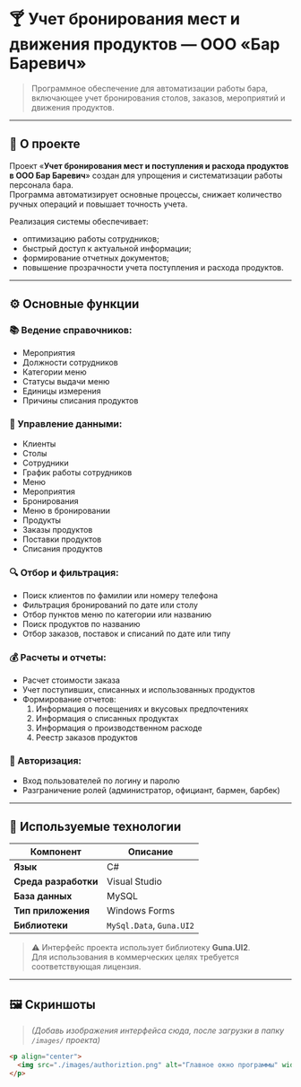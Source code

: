 # 🍸 Учет бронирования мест и движения продуктов — ООО «Бар Баревич»

> Программное обеспечение для автоматизации работы бара, включающее учет бронирования столов, заказов, мероприятий и движения продуктов.

---

## 📖 О проекте

Проект «**Учет бронирования мест и поступления и расхода продуктов в ООО Бар Баревич**» создан для упрощения и систематизации работы персонала бара.  
Программа автоматизирует основные процессы, снижает количество ручных операций и повышает точность учета.

Реализация системы обеспечивает:
- оптимизацию работы сотрудников;
- быстрый доступ к актуальной информации;
- формирование отчетных документов;
- повышение прозрачности учета поступления и расхода продуктов.

---

## ⚙️ Основные функции

### 📚 Ведение справочников:
- Мероприятия  
- Должности сотрудников  
- Категории меню  
- Статусы выдачи меню  
- Единицы измерения  
- Причины списания продуктов  

### 🧾 Управление данными:
- Клиенты  
- Столы  
- Сотрудники  
- График работы сотрудников  
- Меню  
- Мероприятия  
- Бронирования  
- Меню в бронировании  
- Продукты  
- Заказы продуктов  
- Поставки продуктов  
- Списания продуктов  

### 🔍 Отбор и фильтрация:
- Поиск клиентов по фамилии или номеру телефона  
- Фильтрация бронирований по дате или столу  
- Отбор пунктов меню по категории или названию  
- Поиск продуктов по названию  
- Отбор заказов, поставок и списаний по дате или типу  

### 💰 Расчеты и отчеты:
- Расчет стоимости заказа  
- Учет поступивших, списанных и использованных продуктов  
- Формирование отчетов:
  1. Информация о посещениях и вкусовых предпочтениях  
  2. Информация о списанных продуктах  
  3. Информация о производственном расходе  
  4. Реестр заказов продуктов  

### 🔐 Авторизация:
- Вход пользователей по логину и паролю  
- Разграничение ролей (администратор, официант, бармен, барбек)

---

## 🧩 Используемые технологии

| Компонент | Описание |
|------------|-----------|
| **Язык** | C# |
| **Среда разработки** | Visual Studio |
| **База данных** | MySQL |
| **Тип приложения** | Windows Forms |
| **Библиотеки** | `MySql.Data`, `Guna.UI2` |

> ⚠️ Интерфейс проекта использует библиотеку **Guna.UI2**.  
> Для использования в коммерческих целях требуется соответствующая лицензия.

---

## 🖼️ Скриншоты

> _(Добавь изображения интерфейса сюда, после загрузки в папку `/images/` проекта)_

```html
<p align="center">
  <img src="./images/authoriztion.png" alt="Главное окно программы" width="600"/>
</p>
